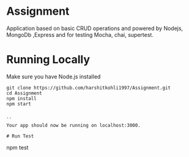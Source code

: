 # Assignment

Application based on basic CRUD operations and powered by Nodejs, MongoDb ,Express and for testing Mocha, chai, supertest.

# Running Locally

Make sure you have Node.js  installed

```
git clone https://github.com/harshitkohli1997/Assignment.git
cd Assignment
npm install
npm start


``
Your app should now be running on localhost:3000.

# Run Test
```
   npm test
```
